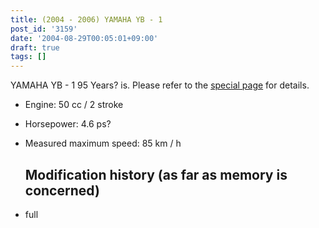```yaml
---
title: (2004 - 2006) YAMAHA YB - 1
post_id: '3159'
date: '2004-08-29T00:05:01+09:00'
draft: true
tags: []
---
```


YAMAHA YB - 1 95 Years? is. Please refer to the [special page](https://danmaq.com/tag/yb-1) for details.

*   Engine: 50 cc / 2 stroke
*   Horsepower: 4.6 ps?
*   Measured maximum speed: 85 km / h
    
    ## Modification history (as far as memory is concerned)
    
*   full
